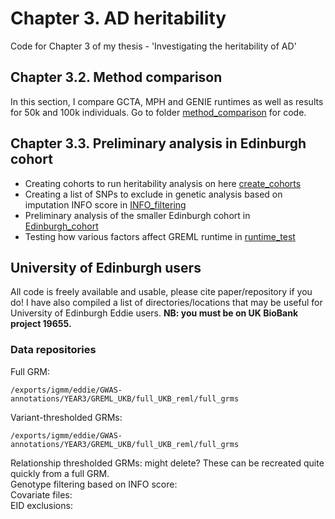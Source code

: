 # Chapter 3. AD heritability

Code for Chapter 3 of my thesis - 'Investigating the heritability of AD'

## Chapter 3.2. Method comparison

In this section, I compare GCTA, MPH and GENIE runtimes as well as results for 50k and 100k individuals. Go to folder [method_comparison](method_comparison) for code. 

## Chapter 3.3. Preliminary analysis in Edinburgh cohort
- Creating cohorts to run heritability analysis on here [create_cohorts](create_cohorts)
- Creating a list of SNPs to exclude in genetic analysis based on imputation INFO score in [INFO_filtering](INFO_filtering)
- Preliminary analysis of the smaller Edinburgh cohort in [Edinburgh_cohort](Edinburgh_cohort)
- Testing how various factors affect GREML runtime in [runtime_test](runtime_test)

## University of Edinburgh users

All code is freely available and usable, please cite paper/repository if you do! I have also compiled a list of directories/locations that may be useful for University of Edinburgh Eddie users. **NB: you must be on UK BioBank project 19655.**  

### Data repositories

Full GRM: <put filters>   
```
/exports/igmm/eddie/GWAS-annotations/YEAR3/GREML_UKB/full_UKB_reml/full_grms
```
Variant-thresholded GRMs: <put filters>    
```
/exports/igmm/eddie/GWAS-annotations/YEAR3/GREML_UKB/full_UKB_reml/full_grms
```
Relationship thresholded GRMs: might delete? These can be recreated quite quickly from a full GRM.    
Genotype filtering based on INFO score:    
Covariate files:    
EID exclusions:   
